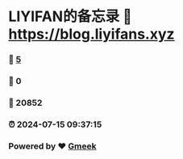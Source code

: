 # LIYIFAN的备忘录 :link: https://blog.liyifans.xyz 
### :page_facing_up: [5](https://blog.liyifans.xyz/tag.html) 
### :speech_balloon: 0 
### :hibiscus: 20852 
### :alarm_clock: 2024-07-15 09:37:15 
### Powered by :heart: [Gmeek](https://github.com/Meekdai/Gmeek)
